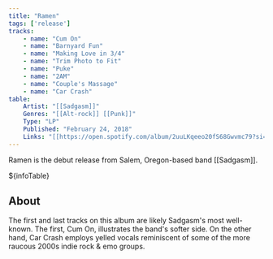 ```yaml
---
title: "Ramen"
tags: ['release']
tracks:
    - name: "Cum On"
    - name: "Barnyard Fun"
    - name: "Making Love in 3/4"
    - name: "Trim Photo to Fit"
    - name: "Puke"
    - name: "2AM"
    - name: "Couple's Massage"
    - name: "Car Crash"
table:
    Artist: "[[Sadgasm]]"
    Genres: "[[Alt-rock]] [[Punk]]"
    Type: "LP"
    Published: "February 24, 2018"
    Links: "[[https://open.spotify.com/album/2uuLKqeeo20fS68Gwvmc79?si=Brku0gcbT0izJIsgCU9UEw | Spotify]]"
---
```


Ramen is the debut release from Salem, Oregon-based band [[Sadgasm]].

${infoTable}

## About

The first and last tracks on this album are likely Sadgasm's most well-known. The first, Cum On, illustrates the band's softer side. On the other hand, Car Crash employs yelled vocals reminiscent of some of the more raucous 2000s indie rock & emo groups.